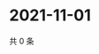 # 2021-11-01

共 0 条

<!-- BEGIN WEIBO -->
<!-- 最后更新时间 Mon Nov 01 2021 17:09:35 GMT+0800 (China Standard Time) -->

<!-- END WEIBO -->
